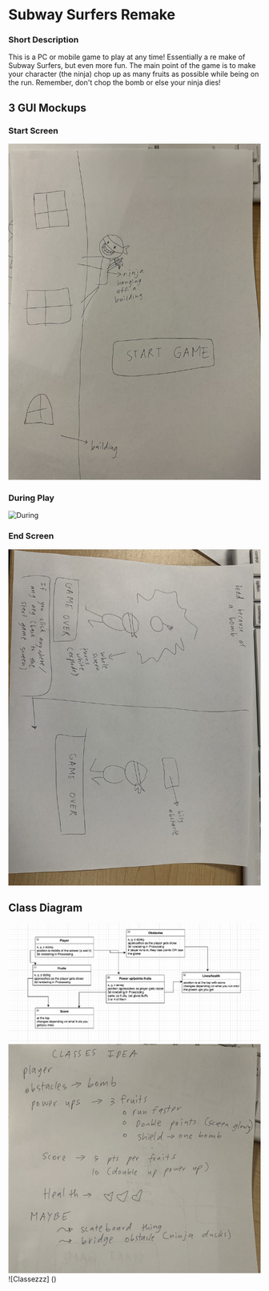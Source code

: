 # Subway Surfers Remake

### Short Description

This is a PC or mobile game to play at any time! Essentially a re make of Subway Surfers, but even more fun. The main point of the game is to make your character (the ninja) chop up as many fruits as possible while being on the run. Remember, don't chop the bomb or else your ninja dies!

## 3 GUI Mockups

### Start Screen

![Start](https://github.com/Nandhini-Ramanathan/PythonAPPZ/blob/main/Images/ninja%20start.jpg?raw=true) 

### During Play

![During](https://github.com/Nandhini-Ramanathan/PythonAPPZ/blob/02f3bdaa20c7d2b4528d4ad0ebdedcf9bbb0727c/Images/Image.jpeg) 

### End Screen

![End](https://github.com/Nandhini-Ramanathan/PythonAPPZ/blob/main/Images/ninja.jpg?raw=true) 

## Class Diagram

![Class](https://github.com/Nandhini-Ramanathan/PythonAPPZ/blob/0ef01d68d78e8cb2175a85a06090d22d092bfc0f/Images/classes%20%22subway%20surf%22.png) 
![Classezzz](https://github.com/Nandhini-Ramanathan/PythonAPPZ/blob/main/Images/classezzz.jpg?raw=true)
![Classezzz] ()

